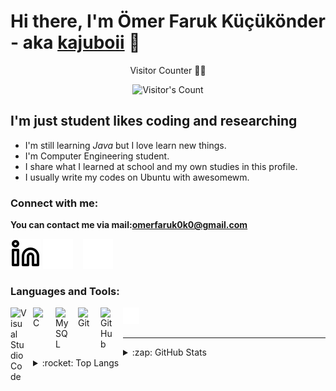 # Hi there, I'm Ömer Faruk Küçükönder - aka [kajuboii][github] 👋 

<p align="center"> Visitor Counter 🕵🏼</p>
<p align="center"><img src="https://profile-counter.glitch.me/{kajuboii}/count.svg" alt="Visitor's Count" /></p>

## I'm just student likes coding and researching

- I'm still learning *Java* but I love learn new things.
- I'm Computer Engineering student.
- I share what I learned at school and my own studies in this profile.
- I usually write my codes on Ubuntu with awesomewm.

### Connect with me:

**You can contact me via mail:omerfaruk0k0@gmail.com**

[![website](./img/linkedin-light.svg)](https://www.linkedin.com/in/%C3%B6mer-faruk-k%C3%BC%C3%A7%C3%BCk%C3%B6nder-69642b1bb#gh-light-mode-only)
[![website](./img/linkedin-dark.svg)](https://www.linkedin.com/in/%C3%B6mer-faruk-k%C3%BC%C3%A7%C3%BCk%C3%B6nder-69642b1bb#gh-light-mode-only#gh-dark-mode-only)
&nbsp;&nbsp;
[![website](./img/instagram-dark.svg)](https://instagram.com/omerfaruk.k0)

### Languages and Tools:

<img align="left" alt="Visual Studio Code" width="26px" src="https://cdn.jsdelivr.net/gh/devicons/devicon/icons/vscode/vscode-original.svg" style="padding-right:10px;" />
<img align="left" alt="C" width="26px" src="https://cdn.jsdelivr.net/gh/devicons/devicon/icons/c/c-original.svg" style="padding-right:10px;" />
<img align="left" alt="MySQL" width="26px" src="https://cdn.jsdelivr.net/gh/devicons/devicon/icons/mysql/mysql-original.svg" style="padding-right:10px;" />
<img align="left" alt="Git" width="26px" src="https://cdn.jsdelivr.net/gh/devicons/devicon/icons/git/git-original.svg" style="padding-right:10px;" />
<img align="left" alt="GitHub" width="26px" src="https://user-images.githubusercontent.com/3369400/139447912-e0f43f33-6d9f-45f8-be46-2df5bbc91289.png" style="padding-right:10px;" />
<img align="left" alt="Terminal" width="26px" src="./img/terminal-dark.svg" />

<br />
<br />

---

<details>
  <summary>:zap: GitHub Stats</summary>
 <img align="left" alt="kajuboii's GitHub Stats" src="https://github-readme-stats.vercel.app/api?username=kajuboii&show_icons=true&hide_border=false&title_color=ff652f&icon_color=FFE400&bg_color=09131B&text_color=ffffff&border_color=0c1a25" />
  

</details>

<details>
  <summary>:rocket: Top Langs</summary>
  
  <img align="left" alt="kajuboii's GitHub Stats" src="https://github-readme-stats-eight-theta.vercel.app/api/top-langs/?username=kajuboii&layout=compact&langs_count=8&theme=tokyonight" />
  
</details>




[github]: https://github.com/kajuboii
[instagram]: https://instagram.com/omerfaruk.k0
[linkedin]: https://www.linkedin.com/in/%C3%B6mer-faruk-k%C3%BC%C3%A7%C3%BCk%C3%B6nder-69642b1bb/
